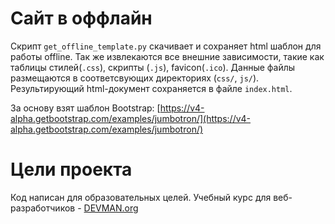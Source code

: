 # Сайт в оффлайн

Скрипт ```get_offline_template.py``` скачивает и сохраняет html шаблон для работы offline. Так же извлекаются все внешние зависимости, такие как таблицы стилей(```.css```), скрипты (```.js```), favicon(```.ico```). Данные файлы размещаются в соответсвующих директориях (```css/```, ```js/```). Результирующий  html-документ сохраняется в файле ```index.html```.   

За основу взят шаблон Bootstrap: [https://v4-alpha.getbootstrap.com/examples/jumbotron/](https://v4-alpha.getbootstrap.com/examples/jumbotron/)



# Цели проекта

Код написан для образовательных целей. Учебный курс для веб-разработчиков - [DEVMAN.org](https://devman.org)
